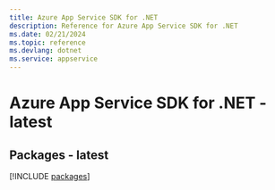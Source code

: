 ```yaml
---
title: Azure App Service SDK for .NET
description: Reference for Azure App Service SDK for .NET
ms.date: 02/21/2024
ms.topic: reference
ms.devlang: dotnet
ms.service: appservice
---
```

# Azure App Service SDK for .NET - latest
## Packages - latest
[!INCLUDE [packages](app-service-index.md)]
